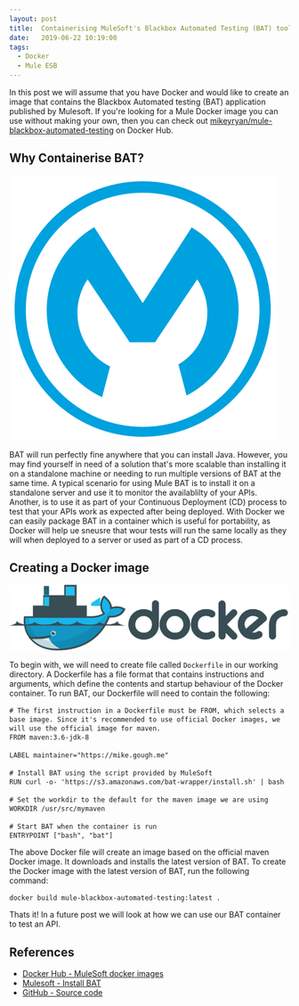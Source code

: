 ```yaml
---
layout: post
title:  Containerising MuleSoft's Blackbox Automated Testing (BAT) tool
date:   2019-06-22 10:19:00
tags:
  - Docker
  - Mule ESB
---
```

In this post we will assume that you have Docker and would like to create an image that contains the Blackbox Automated testing (BAT) application published by Mulesoft. If you're looking for a Mule Docker image you can use without making your own, then you can check out [mikeyryan/mule-blackbox-automated-testing](https://hub.docker.com/r/mikeyryan/mule-blackbox-automated-testing) on Docker Hub.
<!--more-->
## Why Containerise BAT?

![MuleSoft logo](/assets/images/posts/mulesoft-logo.svg)

BAT will run perfectly fine anywhere that you can install Java. However, you may find yourself in need of a solution that's more scalable than installing it on a standalone machine or needing to run multiple versions of BAT at the same time. A typical scenario for using Mule BAT is to install it on a standalone server and use it to monitor the availablilty of your APIs. Another, is to use it as part of your Continuous Deployment (CD) process to test that your APIs work as expected after being deployed. With Docker we can easily package BAT in a container which is useful for portability, as Docker will help ue sneusre that wour tests will run the same locally as they will when deployed to a server or used as part of a CD process.

## Creating a Docker image

![Docker logo](/assets/images/posts/docker-logo.svg)

To begin with, we will need to create file called ```Dockerfile``` in our working directory. A Dockerfile has a file format that contains instructions and arguments, which define the contents and startup behaviour of the Docker container. To run BAT, our Dockerfile will need to contain the following:
```
# The first instruction in a Dockerfile must be FROM, which selects a base image. Since it's recommended to use official Docker images, we will use the official image for maven.
FROM maven:3.6-jdk-8

LABEL maintainer="https://mike.gough.me"

# Install BAT using the script provided by MuleSoft
RUN curl -o- 'https://s3.amazonaws.com/bat-wrapper/install.sh' | bash

# Set the workdir to the default for the maven image we are using
WORKDIR /usr/src/mymaven

# Start BAT when the container is run
ENTRYPOINT ["bash", "bat"]
```

The above Docker file will create an image based on the official maven Docker image. It downloads and installs the latest version of BAT. To create the Docker image with the latest version of BAT, run the following command:
```
docker build mule-blackbox-automated-testing:latest .
```

Thats it! In a future post we will look at how we can use our BAT container to test an API.

## References
- [Docker Hub - MuleSoft docker images][1]
- [Mulesoft - Install BAT][2]
- [GitHub - Source code][3]

[1]: https://hub.docker.com/r/mikeyryan/mule-blackbox-automated-testing "mikeyryan/mule-blackbox-automated-testing"
[2]: https://docs.mulesoft.com/api-functional-monitoring/bat-install-task "BAT Installation"
[3]: https://github.com/Mike-Gough/mule-blackbox-automated-testing "BAT Dockerfile source code"